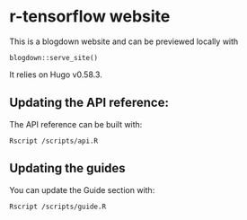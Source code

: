 # r-tensorflow website

This is a blogdown website and can be previewed locally with

```
blogdown::serve_site()
```

It relies on Hugo v0.58.3.

## Updating the API reference:

The API reference can be built with:

```
Rscript /scripts/api.R
```

## Updating the guides

You can update the Guide section with:

```
Rscript /scripts/guide.R
```
